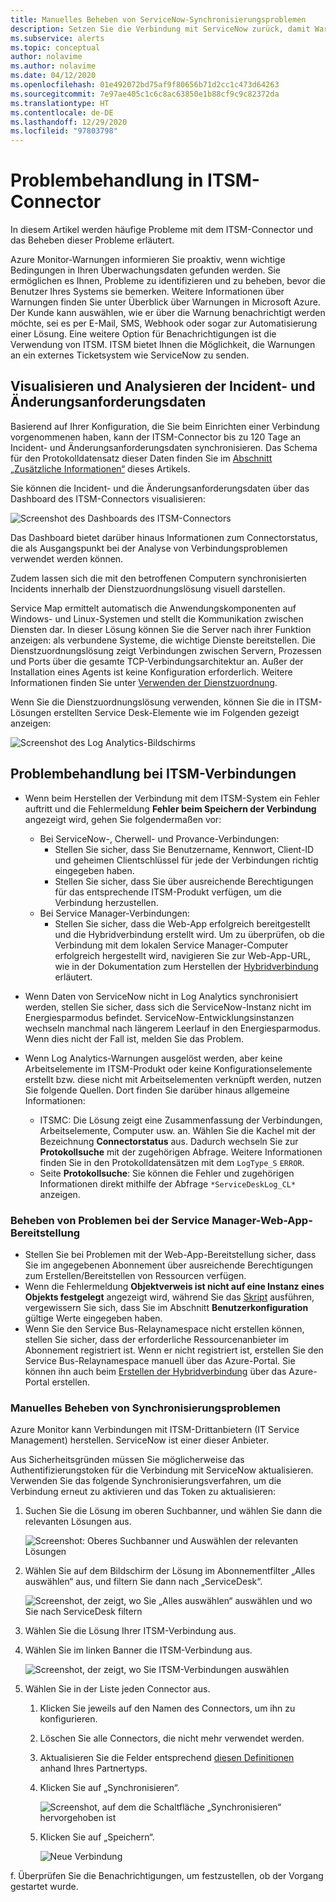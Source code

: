 ```yaml
---
title: Manuelles Beheben von ServiceNow-Synchronisierungsproblemen
description: Setzen Sie die Verbindung mit ServiceNow zurück, damit Warnungen in Microsoft Azure ServiceNow wieder aufrufen können.
ms.subservice: alerts
ms.topic: conceptual
author: nolavime
ms.author: nolavime
ms.date: 04/12/2020
ms.openlocfilehash: 01e492072bd75af9f80656b71d2cc1c473d64263
ms.sourcegitcommit: 7e97ae405c1c6c8ac63850e1b88cf9c9c82372da
ms.translationtype: HT
ms.contentlocale: de-DE
ms.lasthandoff: 12/29/2020
ms.locfileid: "97803798"
---
```

# <a name="troubleshooting-problems-in-itsm-connector"></a>Problembehandlung in ITSM-Connector

In diesem Artikel werden häufige Probleme mit dem ITSM-Connector und das Beheben dieser Probleme erläutert.

Azure Monitor-Warnungen informieren Sie proaktiv, wenn wichtige Bedingungen in Ihren Überwachungsdaten gefunden werden. Sie ermöglichen es Ihnen, Probleme zu identifizieren und zu beheben, bevor die Benutzer Ihres Systems sie bemerken. Weitere Informationen über Warnungen finden Sie unter Überblick über Warnungen in Microsoft Azure.
Der Kunde kann auswählen, wie er über die Warnung benachrichtigt werden möchte, sei es per E-Mail, SMS, Webhook oder sogar zur Automatisierung einer Lösung. Eine weitere Option für Benachrichtigungen ist die Verwendung von ITSM.
ITSM bietet Ihnen die Möglichkeit, die Warnungen an ein externes Ticketsystem wie ServiceNow zu senden.

## <a name="visualize-and-analyze-the-incident-and-change-request-data"></a>Visualisieren und Analysieren der Incident- und Änderungsanforderungsdaten

Basierend auf Ihrer Konfiguration, die Sie beim Einrichten einer Verbindung vorgenommenen haben, kann der ITSM-Connector bis zu 120 Tage an Incident- und Änderungsanforderungsdaten synchronisieren. Das Schema für den Protokolldatensatz dieser Daten finden Sie im [Abschnitt „Zusätzliche Informationen“](./itsmc-overview.md) dieses Artikels.

Sie können die Incident- und die Änderungsanforderungsdaten über das Dashboard des ITSM-Connectors visualisieren:

![Screenshot des Dashboards des ITSM-Connectors](media/itsmc-overview/itsmc-overview-sample-log-analytics.png)

Das Dashboard bietet darüber hinaus Informationen zum Connectorstatus, die als Ausgangspunkt bei der Analyse von Verbindungsproblemen verwendet werden können.

Zudem lassen sich die mit den betroffenen Computern synchronisierten Incidents innerhalb der Dienstzuordnungslösung visuell darstellen.

Service Map ermittelt automatisch die Anwendungskomponenten auf Windows- und Linux-Systemen und stellt die Kommunikation zwischen Diensten dar. In dieser Lösung können Sie die Server nach ihrer Funktion anzeigen: als verbundene Systeme, die wichtige Dienste bereitstellen. Die Dienstzuordnungslösung zeigt Verbindungen zwischen Servern, Prozessen und Ports über die gesamte TCP-Verbindungsarchitektur an. Außer der Installation eines Agents ist keine Konfiguration erforderlich. Weitere Informationen finden Sie unter [Verwenden der Dienstzuordnung](../insights/service-map.md).

Wenn Sie die Dienstzuordnungslösung verwenden, können Sie die in ITSM-Lösungen erstellten Service Desk-Elemente wie im Folgenden gezeigt anzeigen:

![Screenshot des Log Analytics-Bildschirms](media/itsmc-overview/itsmc-overview-integrated-solutions.png)

## <a name="troubleshoot-itsm-connections"></a>Problembehandlung bei ITSM-Verbindungen

- Wenn beim Herstellen der Verbindung mit dem ITSM-System ein Fehler auftritt und die Fehlermeldung **Fehler beim Speichern der Verbindung** angezeigt wird, gehen Sie folgendermaßen vor:
   - Bei ServiceNow-, Cherwell- und Provance-Verbindungen:  
     - Stellen Sie sicher, dass Sie Benutzername, Kennwort, Client-ID und geheimen Clientschlüssel für jede der Verbindungen richtig eingegeben haben.  
     - Stellen Sie sicher, dass Sie über ausreichende Berechtigungen für das entsprechende ITSM-Produkt verfügen, um die Verbindung herzustellen.  
   - Bei Service Manager-Verbindungen:  
     - Stellen Sie sicher, dass die Web-App erfolgreich bereitgestellt und die Hybridverbindung erstellt wird. Um zu überprüfen, ob die Verbindung mit dem lokalen Service Manager-Computer erfolgreich hergestellt wird, navigieren Sie zur Web-App-URL, wie in der Dokumentation zum Herstellen der [Hybridverbindung](./itsmc-connections-scsm.md#configure-the-hybrid-connection) erläutert.  

- Wenn Daten von ServiceNow nicht in Log Analytics synchronisiert werden, stellen Sie sicher, dass sich die ServiceNow-Instanz nicht im Energiesparmodus befindet. ServiceNow-Entwicklungsinstanzen wechseln manchmal nach längerem Leerlauf in den Energiesparmodus. Wenn dies nicht der Fall ist, melden Sie das Problem.
- Wenn Log Analytics-Warnungen ausgelöst werden, aber keine Arbeitselemente im ITSM-Produkt oder keine Konfigurationselemente erstellt bzw. diese nicht mit Arbeitselementen verknüpft werden, nutzen Sie folgende Quellen. Dort finden Sie darüber hinaus allgemeine Informationen:
   -  ITSMC: Die Lösung zeigt eine Zusammenfassung der Verbindungen, Arbeitselemente, Computer usw. an. Wählen Sie die Kachel mit der Bezeichnung **Connectorstatus** aus. Dadurch wechseln Sie zur **Protokollsuche** mit der zugehörigen Abfrage. Weitere Informationen finden Sie in den Protokolldatensätzen mit dem `LogType_S` `ERROR`.
   - Seite **Protokollsuche**: Sie können die Fehler und zugehörigen Informationen direkt mithilfe der Abfrage `*ServiceDeskLog_CL*` anzeigen.

### <a name="troubleshoot-service-manager-web-app-deployment"></a>Beheben von Problemen bei der Service Manager-Web-App-Bereitstellung

-   Stellen Sie bei Problemen mit der Web-App-Bereitstellung sicher, dass Sie im angegebenen Abonnement über ausreichende Berechtigungen zum Erstellen/Bereitstellen von Ressourcen verfügen.
-   Wenn die Fehlermeldung **Objektverweis ist nicht auf eine Instanz eines Objekts festgelegt** angezeigt wird, während Sie das [Skript](itsmc-service-manager-script.md) ausführen, vergewissern Sie sich, dass Sie im Abschnitt **Benutzerkonfiguration** gültige Werte eingegeben haben.
-   Wenn Sie den Service Bus-Relaynamespace nicht erstellen können, stellen Sie sicher, dass der erforderliche Ressourcenanbieter im Abonnement registriert ist. Wenn er nicht registriert ist, erstellen Sie den Service Bus-Relaynamespace manuell über das Azure-Portal. Sie können ihn auch beim [Erstellen der Hybridverbindung](./itsmc-connections-scsm.md#configure-the-hybrid-connection) über das Azure-Portal erstellen.

### <a name="how-to-manually-fix-sync-problems"></a>Manuelles Beheben von Synchronisierungsproblemen

Azure Monitor kann Verbindungen mit ITSM-Drittanbietern (IT Service Management) herstellen. ServiceNow ist einer dieser Anbieter.

Aus Sicherheitsgründen müssen Sie möglicherweise das Authentifizierungstoken für die Verbindung mit ServiceNow aktualisieren.
Verwenden Sie das folgende Synchronisierungsverfahren, um die Verbindung erneut zu aktivieren und das Token zu aktualisieren:


1. Suchen Sie die Lösung im oberen Suchbanner, und wählen Sie dann die relevanten Lösungen aus.

    ![Screenshot: Oberes Suchbanner und Auswählen der relevanten Lösungen](media/itsmc-resync-servicenow/solution-search-8bit.png)

1. Wählen Sie auf dem Bildschirm der Lösung im Abonnementfilter „Alles auswählen“ aus, und filtern Sie dann nach „ServiceDesk“.

    ![Screenshot, der zeigt, wo Sie „Alles auswählen“ auswählen und wo Sie nach ServiceDesk filtern](media/itsmc-resync-servicenow/solutions-list-8bit.png)

1. Wählen Sie die Lösung Ihrer ITSM-Verbindung aus.
1. Wählen Sie im linken Banner die ITSM-Verbindung aus.

    ![Screenshot, der zeigt, wo Sie ITSM-Verbindungen auswählen](media/itsmc-resync-servicenow/itsm-connector-8bit.png)

1. Wählen Sie in der Liste jeden Connector aus. 
    1. Klicken Sie jeweils auf den Namen des Connectors, um ihn zu konfigurieren.
    1. Löschen Sie alle Connectors, die nicht mehr verwendet werden.

    1. Aktualisieren Sie die Felder entsprechend [diesen Definitionen](./itsmc-connections.md) anhand Ihres Partnertyps.

    1. Klicken Sie auf „Synchronisieren“.

       ![Screenshot, auf dem die Schaltfläche „Synchronisieren“ hervorgehoben ist](media/itsmc-resync-servicenow/resync-8bit2.png)

    1. Klicken Sie auf „Speichern“.

        ![Neue Verbindung](media/itsmc-resync-servicenow/save-8bit.png)

f.    Überprüfen Sie die Benachrichtigungen, um festzustellen, ob der Vorgang gestartet wurde.
